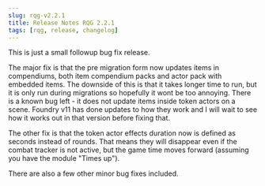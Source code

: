 ```yaml
---
slug: rqg-v2.2.1
title: Release Notes RQG 2.2.1
tags: [rqg, release, changelog]
---
```

This is just a small followup bug fix release.

The major fix is that the pre migration form now updates items in compendiums, both item compendium packs and actor pack with embedded items. The downside of this is that it takes longer time to run, but it is only run during migrations so hopefully it wont be too annoying.
There is a known bug left - it does not update items inside token actors on a scene. Foundry v11 has done updates to how they work and I will wait to see how it works out in that version before fixing that.

The other fix is that the token actor effects duration now is defined as seconds instead of rounds. That means they will disappear even if the combat tracker is not active, but the game time moves forward (assuming you have the module "Times up").

There are also a few other minor bug fixes included.
